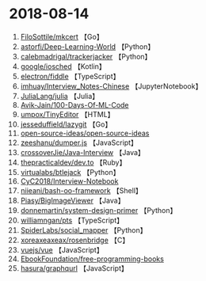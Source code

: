 # 2018-08-14

1. [FiloSottile/mkcert](https://github.com/FiloSottile/mkcert) 【Go】
2. [astorfi/Deep-Learning-World](https://github.com/astorfi/Deep-Learning-World) 【Python】
3. [calebmadrigal/trackerjacker](https://github.com/calebmadrigal/trackerjacker) 【Python】
4. [google/iosched](https://github.com/google/iosched) 【Kotlin】
5. [electron/fiddle](https://github.com/electron/fiddle) 【TypeScript】
6. [imhuay/Interview_Notes-Chinese](https://github.com/imhuay/Interview_Notes-Chinese) 【JupyterNotebook】
7. [JuliaLang/julia](https://github.com/JuliaLang/julia) 【Julia】
8. [Avik-Jain/100-Days-Of-ML-Code](https://github.com/Avik-Jain/100-Days-Of-ML-Code) 
9. [umpox/TinyEditor](https://github.com/umpox/TinyEditor) 【HTML】
10. [jesseduffield/lazygit](https://github.com/jesseduffield/lazygit) 【Go】
11. [open-source-ideas/open-source-ideas](https://github.com/open-source-ideas/open-source-ideas) 
12. [zeeshanu/dumper.js](https://github.com/zeeshanu/dumper.js) 【JavaScript】
13. [crossoverJie/Java-Interview](https://github.com/crossoverJie/Java-Interview) 【Java】
14. [thepracticaldev/dev.to](https://github.com/thepracticaldev/dev.to) 【Ruby】
15. [virtualabs/btlejack](https://github.com/virtualabs/btlejack) 【Python】
16. [CyC2018/Interview-Notebook](https://github.com/CyC2018/Interview-Notebook) 
17. [niieani/bash-oo-framework](https://github.com/niieani/bash-oo-framework) 【Shell】
18. [Piasy/BigImageViewer](https://github.com/Piasy/BigImageViewer) 【Java】
19. [donnemartin/system-design-primer](https://github.com/donnemartin/system-design-primer) 【Python】
20. [williamngan/pts](https://github.com/williamngan/pts) 【TypeScript】
21. [SpiderLabs/social_mapper](https://github.com/SpiderLabs/social_mapper) 【Python】
22. [xoreaxeaxeax/rosenbridge](https://github.com/xoreaxeaxeax/rosenbridge) 【C】
23. [vuejs/vue](https://github.com/vuejs/vue) 【JavaScript】
24. [EbookFoundation/free-programming-books](https://github.com/EbookFoundation/free-programming-books) 
25. [hasura/graphqurl](https://github.com/hasura/graphqurl) 【JavaScript】
